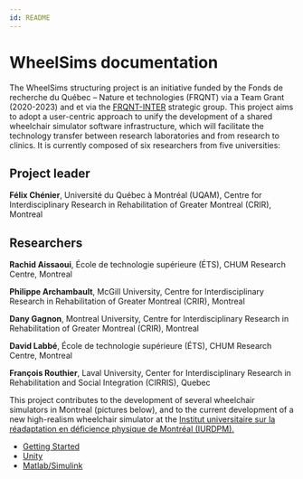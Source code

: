 ```yaml
---
id: README
---
```

# WheelSims documentation

The WheelSims structuring project is an initiative funded by the Fonds de recherche du Québec – Nature et technologies (FRQNT) via a Team Grant (2020-2023) and et via the [FRQNT-INTER](https://regroupementinter.com) strategic group. This project aims to adopt a user-centric approach to unify the development of a shared wheelchair simulator software infrastructure, which will facilitate the technology transfer between research laboratories and from research to clinics. It is currently composed of six researchers from five universities:

## Project leader

**Félix Chénier**, Université du Québec à Montréal (UQAM), Centre for Interdisciplinary Research in Rehabilitation of Greater Montreal (CRIR), Montreal

## Researchers

**Rachid Aissaoui**, École de technologie supérieure (ÉTS), CHUM Research Centre, Montreal

**Philippe Archambault**, McGill University, Centre for Interdisciplinary Research in Rehabilitation of Greater Montreal (CRIR), Montreal

**Dany Gagnon**, Montreal University, Centre for Interdisciplinary Research in Rehabilitation of Greater Montreal (CRIR), Montreal

**David Labbé**, École de technologie supérieure (ÉTS), CHUM Research Centre, Montreal

**François Routhier**, Laval University, Center for Interdisciplinary Research in Rehabilitation and Social Integration (CIRRIS), Quebec

This project contributes to the development of several wheelchair simulators in Montreal (pictures below), and to the current development of a new high-realism wheelchair simulator at the [Institut universitaire sur la réadaptation en déficience physique de Montréal (IURDPM).](https://ciusss-centresudmtl.gouv.qc.ca/mission-universitaire/designations-universitaires/institut-universitaire-sur-la-readaptation-en-deficience-physique-de-montreal/)

- [Getting Started](GettingStarted.md)
- [Unity](Unity.md)
- [Matlab/Simulink](MatlabSimulink.md)
